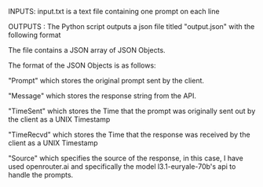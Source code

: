 INPUTS: input.txt is a text file containing one prompt on each line

OUTPUTS : The Python script outputs a json file titled "output.json" with the following format

The file contains a JSON array of JSON Objects.

The format of the JSON Objects is as follows:

"Prompt" which stores the original prompt sent by the client.

"Message" which stores the response string from the API.

"TimeSent" which stores the Time that the prompt was originally sent out by the client as a UNIX Timestamp

"TimeRecvd" which stores the Time that the response was received by the client as a UNIX Timestamp

"Source" which specifies the source of the response, in this case, I have used openrouter.ai and specifically the model l3.1-euryale-70b's api to handle the prompts.

